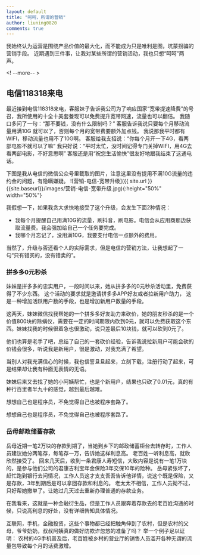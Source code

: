 ```yaml
---
layout: default
title: "呵呵，所谓的营销"
author: liuning0820
comments: true
---
```


我始终认为运营是围绕产品价值的最大化，而不能成为只是唯利是图，坑蒙拐骗的营销手段。
近期遇到三件事，让我对某些所谓的营销活动，我也只想“呵呵”两声。

<! --more-- >

## 电信118318来电

最近接到电信118318来电，客服妹子告诉我公司为了响应国家“宽带提速降费"的号召，我所使用的十全十美套餐现可以免费提升宽带网速，流量也可以翻倍。
我随口多问了一句：“那不要钱，没有什么限制吗？”
客服告诉我说只要每个月移动流量用满10G 就可以了，否则每个月的宽带费要额外加点钱。
我说那我平时都有WIFI，移动流量也用不了10G啊。
客服给我支招说：“你每个月开一下4G，看两部电影不就可以了嘛”
我只好说：“平时太忙，没时间记得专门关掉WIFI，用4G去看两部电影，不好意思啊”
客服还是用“祝您生活愉快”很友好地跟我结束了这通电话。

下图是我从电信的微信公众号里截取的图片，注意这里没有提用不满10G流量的违约金的问题，有隐瞒嫌疑。
![营销-电信-宽带升级]({{ site.url }}{{site.baseurl}}/images/营销-电信-宽带升级.jpg){:height="50%" width="50%"}

我假想一下，如果我贪大求快地接受了这个升级，会发生下面2种情况：

- 我每个月提醒自己用满10G的流量，刷抖音，刷电影。电信会从应用商那边获取流量费。我会强加给自己一个任务要完成。
- 我哪个月忘记了，没用满10G，我要支付电信一点额外的费用。

当然了，升级与否还看个人的实际需求，但是电信的营销方法，让我想起了一句“只有错买的，没有错卖的”。

### 拼多多0元秒杀

妹妹是拼多多的忠实用户，一段时间以来，她从拼多多的0元秒杀活动里，免费获得了不少东西。
这个活动的要求就是邀请拼多多APP好友或者拉新用户助力， 这是一种增加活跃用户数的手段，也是增加新用户数量的手段。

这两天，妹妹微信找我帮她的一个拼多多好友助力来砍价，她的朋友秒杀的是一个价值800块的除螨仪，需要在一定的时间期限内砍到0元，就可以免费获取这个东西。妹妹找我的时候很着急也很激动，说只差最后10块钱，就可以砍到0元了。

他们也算是老手了吧，总结了自己的一套砍价经验，告诉我说拉新用户可能会砍的价钱会很多，听说我是新用户，很是激动，对我充满了希望。

当别人对我充满信心的时候，我也信誓旦旦起来，立刻下载，注册行动了起来，可是结果却让我有种面无表情的无语。

妹妹后来又去找了她的小阿姨帮忙，也是个新用户，结果也只砍了0.01元，真的有种行百里者半九十的感觉，越到最后越难。

​想想自己也是程序员，不免觉得自己也被程序套路了。


想想自己也是程序员，不免觉得自己也被程序套路了。

### 岳母邮政储蓄存款

岳母近期一笔2万块的存款到期了，当她到乡下的邮政储蓄柜台去转存时，工作人员建议她分两笔存，每笔存一万，告诉她这样利息高。
老百姓一听利息高，就欣欣然接受了。
回来几天后，收到一条君康人寿短信，大致内容是说有一笔1万块的，是参与他们公司的君康吉利宝年金保险3年交保10年的险种。
岳母紧张坏了，赶忙跑到银行去问情况，工作人员这才支支吾吾告诉他详情，说这个既是保险，又是存款，3年到期后是可以拿回存款和利息的。
老太太不相信，工作人员拗不过，只好帮她撤单了。让她过几天过去重新办理普通的存款业务。

在我看来，这就是一种金融衍生品，但是工作人员跟奔着存款去的老百姓沟通的时候，只说高利息的好处，没有详细告知具体情况。

互联网，手机，金融投资，这些个事物都已经把触角伸到了农村，但是农村的父母，爷爷奶奶，叔叔阿姨真的做好防欺诈忽悠的准备了吗？
举一个例子足以证明： 农村的4G手机普及后，老百姓被乡村的营业厅的销售人员滥开各种无谓的流量包导致每个月的话费激增。
